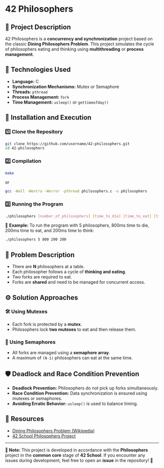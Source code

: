 # 42 Philosophers

## 📌 Project Description
42 Philosophers is a **concurrency and synchronization** project based on the classic **Dining Philosophers Problem**. This project simulates the cycle of philosophers eating and thinking using **multithreading** or **process management**.

## 🚀 Technologies Used
- **Language:** C
- **Synchronization Mechanisms:** Mutex or Semaphore
- **Threads:** `pthread`
- **Process Management:** `fork`
- **Time Management:** `usleep()` or `gettimeofday()`

## 🔧 Installation and Execution

### 1️⃣ Clone the Repository
```sh
git clone https://github.com/username/42-philosophers.git
cd 42-philosophers
```

### 2️⃣ Compilation
```sh
make
```
or
```sh
gcc -Wall -Wextra -Werror -pthread philosophers.c -o philosophers
```

### 3️⃣ Running the Program
```sh
./philosophers [number_of_philosophers] [time_to_die] [time_to_eat] [time_to_think] [max_meals (optional)]
```

📌 **Example:** To run the program with 5 philosophers, 800ms time to die, 200ms time to eat, and 200ms time to think:
```sh
./philosophers 5 800 200 200
```

## 📜 Problem Description
- There are **N** philosophers at a table.
- Each philosopher follows a cycle of **thinking and eating**.
- Two forks are required to eat.
- Forks are **shared** and need to be managed for concurrent access.

## ⚙️ Solution Approaches
### 🛠 Using Mutexes
- Each fork is protected by a **mutex**.
- Philosophers lock **two mutexes** to eat and then release them.

### 🚥 Using Semaphores
- All forks are managed using a **semaphore array**.
- A maximum of `(N-1)` philosophers can eat at the same time.

## 🛡 Deadlock and Race Condition Prevention
- **Deadlock Prevention:** Philosophers do not pick up forks simultaneously.
- **Race Condition Prevention:** Data synchronization is ensured using mutexes or semaphores.
- **Avoiding Erratic Behavior:** `usleep()` is used to balance timing.

## 📜 Resources
- [Dining Philosophers Problem (Wikipedia)](https://en.wikipedia.org/wiki/Dining_philosophers_problem)
- [42 School Philosophers Project](https://42.fr)

---
**📌 Note:** This project is developed in accordance with the **Philosophers** project in the **common core** stage of **42 School**. If you encounter any issues during development, feel free to open an **issue** in the repository! 🚀

